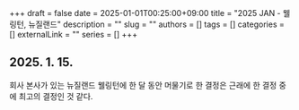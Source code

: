 +++ 
draft = false
date = 2025-01-01T00:25:00+09:00
title = "2025 JAN - 웰링턴, 뉴질랜드"
description = ""
slug = ""
authors = []
tags = []
categories = []
externalLink = ""
series = []
+++

## 2025. 1. 15.
회사 본사가 있는 뉴질랜드 웰링턴에 한 달 동안 머물기로 한 결정은 근래에 한 결정 중에 최고의 결정인 것 같다.



